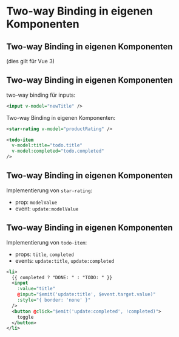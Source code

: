 # Two-way Binding in eigenen Komponenten

## Two-way Binding in eigenen Komponenten

(dies gilt für Vue 3)

## Two-way Binding in eigenen Komponenten

two-way binding für inputs:

```xml
<input v-model="newTitle" />
```

Two-way Binding in eigenen Komponenten:

```xml
<star-rating v-model="productRating" />
```

```xml
<todo-item
  v-model:title="todo.title"
  v-model:completed="todo.completed"
/>
```

## Two-way Binding in eigenen Komponenten

Implementierung von `star-rating`:

- prop: `modelValue`
- event: `update:modelValue`

## Two-way Binding in eigenen Komponenten

Implementierung von `todo-item`:

- props: `title`, `completed`
- events: `update:title`, `update:completed`

```xml
<li>
  {{ completed ? "DONE: " : "TODO: " }}
  <input
    :value="title"
    @input="$emit('update:title', $event.target.value)"
    :style="{ border: 'none' }"
  />
  <button @click="$emit('update:completed', !completed)">
    toggle
  </button>
</li>
```
